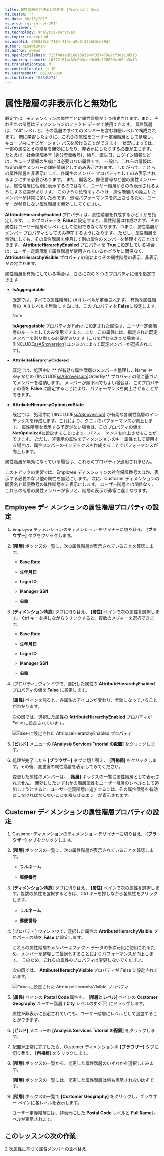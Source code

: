 ```yaml
---
title: 属性階層の非表示と無効化 |Microsoft Docs
ms.custom: ''
ms.date: 06/13/2017
ms.prod: sql-server-2014
ms.reviewer: ''
ms.technology: analysis-services
ms.topic: conceptual
ms.assetid: 095039c2-7104-414c-a9a6-327b03ce79df
author: minewiskan
ms.author: owend
ms.openlocfilehash: 723f48aadd1681583946f357479e7cf0e1c88513
ms.sourcegitcommit: f0772f614482e0b3cde3609e178689ce62ca3a19
ms.translationtype: MT
ms.contentlocale: ja-JP
ms.lasthandoff: 06/09/2020
ms.locfileid: "84543274"
---
```

# <a name="hiding-and-disabling-attribute-hierarchies"></a>属性階層の非表示化と無効化
  既定では、ディメンションの属性ごとに属性階層が 1 つ作成されます。また、それぞれの階層はディメンションのファクト データで使用できます。 属性階層は、"All" レベルと、その階層のすべてのメンバーを含む詳細レベルで構成されます。 既に学習したように、これらの属性をユーザー定義階層として整理し、キューブ内にナビゲーション パスを設けることができます。 状況によっては、一部の属性とその階層を無効にしたり、非表示にしたりする必要が生じます。 たとえば、社会保障番号 (身分登録番号)、給与、誕生日、ログイン情報などは、キューブ情報の生成には必要のない属性です。 一般に、これらの情報は、特定の属性メンバーの詳細情報としてのみ表示されます。 したがって、これらの属性階層を非表示にして、各属性のメンバー プロパティとしてのみ表示されるようにする必要があります。 また、顧客名、郵便番号など他の属性メンバーは、属性階層に個別に表示するのではなく、ユーザー階層からのみ表示されるようにする必要があります。 このような処理をするのは、属性階層内の独立したメンバーが非常に多いためです。 処理パフォーマンスを向上させるため、ユーザーが参照しない属性階層を無効にしてください。

 **AttributeHierarchyEnabled** プロパティは、属性階層を作成するかどうかを指定します。 このプロパティを **False**に設定すると、属性階層は作成されず、その属性はユーザー階層のレベルとして使用できなくなります。つまり、属性階層がメンバー プロパティとしてのみ存在するようになります。 ただし、属性階層を無効にしても、その属性階層を使用して別の属性のメンバーを整理することはできます。 **AttributeHierarchyEnabled** プロパティを **True**に設定している場合は、ユーザー定義階層で属性階層が使用されているかどうかに関係なく、 **AttributeHierarchyVisible** プロパティの値によりその属性階層の表示、非表示が決定されます。

 属性階層を有効にしている場合は、さらに次の 3 つのプロパティに値を指定できます。

-   **IsAggregatable**

     既定では、すべての属性階層に (All) レベルが定義されます。 有効な属性階層の (All) レベルを無効にするには、このプロパティを **False**に設定します。

    > [!NOTE]
    >  **IsAggregatable** プロパティが False に設定された属性は、ユーザー定義階層のルートとしてのみ使用できます。また、この属性には、指定された既定メンバーを割り当てる必要があります (これを行わなかった場合は、 [!INCLUDE[ssASnoversion](../includes/ssasnoversion-md.md)] エンジンによって既定メンバーが選択されます)。

-   **AttributeHierarchyOrdered**

     既定では、処理中に ** が有効な属性階層のメンバーを整理し、Name や Key などの [!INCLUDE[ssASnoversion](../includes/ssasnoversion-md.md)]OrderBy** プロパティの値に基づいてメンバーを格納します。 メンバーが順不同でもよい場合は、このプロパティの値を **False** に設定することにより、パフォーマンスを向上させることができます。

-   **AttributeHierarchyOptimizedState**

     既定では、処理中に [!INCLUDE[ssASnoversion](../includes/ssasnoversion-md.md)] が有効な各属性階層のインデックスを作成します。これにより、クエリのパフォーマンスが向上します。 属性階層を表示する予定がない場合は、このプロパティの値を **NotOptimized**に設定することにより、パフォーマンスを向上させることができます。 ただし、非表示の属性をディメンションのキー属性として使用する場合は、属性メンバーのインデックスを作成することでパフォーマンスが向上します。

 属性階層が無効になっている場合は、これらのプロパティが適用されません。

 このトピックの実習では、Employee ディメンションの社会保障番号のほか、表示する必要のない他の属性を無効にします。 次に、Customer ディメンションの顧客名と郵便番号の属性階層を非表示にします。 ユーザー階層とは関係なく、これらの階層の属性メンバーが多いと、階層の表示が非常に遅くなります。

## <a name="setting-attribute-hierarchy-properties-in-the-employee-dimension"></a>Employee ディメンションの属性階層プロパティの設定

1.  Employee ディメンションのディメンション デザイナーに切り替え、 **[ブラウザー]** タブをクリックします。

2.  **[階層]** ボックスの一覧に、次の属性階層が表示されていることを確認します。

    -   **Base Rate**

    -   **生年月日**

    -   **Login ID**

    -   **Manager SSN**

    -   **保障**

3.  **[ディメンション構造]** タブに切り替え、 **[属性]** ペインで次の属性を選択します。 Ctrl キーを押しながらクリックすると、複数のメジャーを選択できます。

    -   **Base Rate**

    -   **生年月日**

    -   **Login ID**

    -   **Manager SSN**

    -   **保障**

4.  [プロパティ] ウィンドウで、選択した属性の **AttributeHierarchyEnabled** プロパティの値を **False** に設定します。

     **[属性]** ペインを見ると、各属性のアイコンが変わり、無効になっていることがわかります。

     次の図では、選択した属性の **AttributeHierarchyEnabled** プロパティが False に設定されています。

     ![False に設定された AttributeHierarchyEnabled プロパティ](../../2014/tutorials/media/l4-hierarchyenabled-1.gif "False に設定された AttributeHierarchyEnabled プロパティ")

5.  **[ビルド]** メニューの **[Analysis Services Tutorial の配置]** をクリックします。

6.  処理が完了したら **[ブラウザー]** タブに切り替え、 **[再接続]** をクリックします。その後、変更後の属性階層を表示してみてください。

     変更した属性のメンバーは、 **[階層]** ボックスの一覧に属性階層として表示されません。 無効にしたいずれかの階層属性をユーザー階層のレベルとして追加しようとすると、ユーザー定義階層に追加するには、その属性階層を有効にしなければならないことを知らせるエラーが表示されます。

## <a name="setting-attribute-hierarchy-properties-in-the-customer-dimension"></a>Customer ディメンションの属性階層プロパティの設定

1.  Customer ディメンションのディメンション デザイナーに切り替え、 **[ブラウザー]** タブをクリックします。

2.  **[階層]** ボックスの一覧に、次の属性階層が表示されていることを確認します。

    -   **フルネーム**

    -   **郵便番号**

3.  **[ディメンション構造]** タブに切り替え、 **[属性]** ペインで次の属性を選択します。複数の属性を選択するときは、Ctrl キーを押しながら各属性をクリックします。

    -   **フルネーム**

    -   **郵便番号**

4.  [プロパティ] ウィンドウで、選択した属性の **AttributeHierarchyVisible** プロパティの値を **False** に設定します。

     これらの属性階層のメンバーはファクト データの多次元化に使用されるため、メンバーを整理して最適化することによりパフォーマンスが向上します。 このため、これらの属性のプロパティは変更しないでください。

     次の図では、 **AttributeHierarchyVisible** プロパティが False に設定されています。

     ![False に設定された AttributeHierarchyVisible プロパティ](../../2014/tutorials/media/l4-hierarchyvisible-1.gif "False に設定された AttributeHierarchyVisible プロパティ")

5.  **[属性]** ペインの **Postal Code** 属性を、 **[階層とレベル]** ペインの **Customer Geography** ユーザー階層 ( **City** レベルのすぐ下) にドラッグします。

     属性が非表示に設定されていても、ユーザー階層にレベルとして追加することができます。

6.  **[ビルド]** メニューの **[Analysis Services Tutorial の配置]** をクリックします。

7.  配置が正常に完了したら、Customer ディメンションの **[ブラウザー]** タブに切り替え、 **[再接続]** をクリックします。

8.  **[階層]** ボックスの一覧から、変更した属性階層のいずれかを選択してみます。

     **[階層]** ボックスの一覧には、変更した属性階層は何も表示されないはずです。

9. **[階層]** ボックスの一覧で **[Customer Geography]** をクリックし、ブラウザー ペインに各レベルを表示します。

     ユーザー定義階層には、非表示にした **Postal Code** レベルと **Full Name**レベルが表示されます。

## <a name="next-task-in-lesson"></a>このレッスンの次の作業
 [2 次属性に基づく属性メンバーの並べ替え](lesson-4-5-sorting-attribute-members-based-on-a-secondary-attribute.md)


